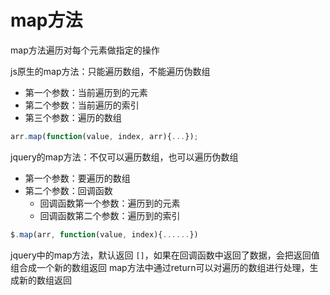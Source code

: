 # map方法

map方法遍历对每个元素做指定的操作

js原生的map方法：只能遍历数组，不能遍历伪数组
* 第一个参数：当前遍历到的元素
* 第二个参数：当前遍历的索引
* 第三个参数：遍历的数组
```js
arr.map(function(value, index, arr){...});
```

jquery的map方法：不仅可以遍历数组，也可以遍历伪数组
* 第一个参数：要遍历的数组
* 第二个参数：回调函数
    * 回调函数第一个参数：遍历到的元素
    * 回调函数第二个参数：遍历到的索引
```js
$.map(arr, function(value, index){......})
```

jquery中的map方法，默认返回 `[]`，如果在回调函数中返回了数据，会把返回值组合成一个新的数组返回
map方法中通过return可以对遍历的数组进行处理，生成新的数组返回
